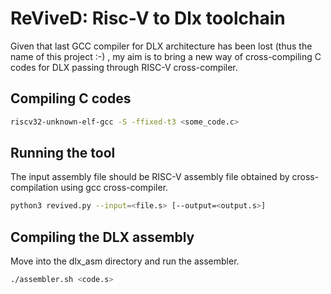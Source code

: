 # ReViveD: Risc-V to Dlx toolchain

Given that last GCC compiler for DLX architecture has been lost (thus the name of this project :-) , my aim is to bring a new way of cross-compiling C codes for DLX passing through RISC-V cross-compiler.

## Compiling C codes
```bash
riscv32-unknown-elf-gcc -S -ffixed-t3 <some_code.c>
```

## Running the tool
The input assembly file should be RISC-V assembly file obtained by cross-compilation using gcc cross-compiler.

```bash
python3 revived.py --input=<file.s> [--output=<output.s>]
```

## Compiling the DLX assembly
Move into the dlx_asm directory and run the assembler.

```bash
./assembler.sh <code.s>
```
